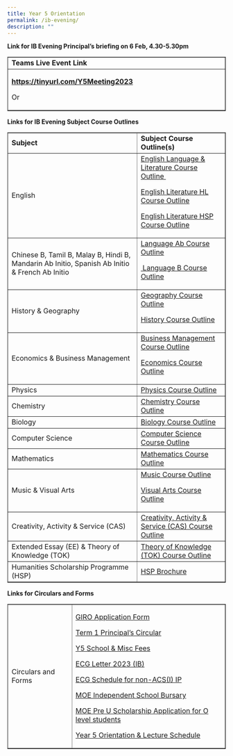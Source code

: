 ```yaml
---
title: Year 5 Orientation
permalink: /ib-evening/
description: ""
---
```

<p><strong>Link for IB Evening Principal’s briefing&nbsp;</strong><strong>on 6 Feb, 4.30-5.30pm</strong></p>
<p></p>
<table border="1">
<tbody>
<tr>
<td width="628"><strong>Teams Live Event Link</strong></td>
</tr>
<tr>
<td width="628">
<p><strong><a rel="noopener noreferrer" target="_blank" href="https://tinyurl.com/Y5Meeting2023">https://tinyurl.com/Y5Meeting2023</a></strong></p>
<p>Or</p>
<p></p>
</td>
</tr>
</tbody>
</table>
<p></p>
<p><strong>Links for IB Evening Subject Course Outlines</strong></p>
<p></p>
<table cellpadding="30" width="100%" border="1">
<tbody>
<tr>
<td><strong>Subject</strong></td>
<td><strong>Subject Course Outline(s)</strong></td>
</tr>
<tr>
<td>English</td>
<td><a href="https://www-acsindep-moe-edu-sg-admin.cwp.sg/wp-content/uploads/2023/01/Group-1-English-Language-Literature-Course-Outline-2023.pdf">English Language &amp; Literature Course Outline&nbsp;</a>
<p><a href="https://www-acsindep-moe-edu-sg-admin.cwp.sg/wp-content/uploads/2023/01/Group-1-English-Literature-HL-Course-Outline-2023.pdf">English Literature HL Course Outline</a></p>
<p><a href="https://www-acsindep-moe-edu-sg-admin.cwp.sg/wp-content/uploads/2023/01/Group-1-English-Literature-HSP-Course-Outline-2023.pdf">English Literature HSP Course Outline</a></p>
</td>
</tr>
<tr>
<td>Chinese B, Tamil B, Malay B, Hindi B, Mandarin Ab Initio, Spanish Ab Initio &amp; French Ab Initio</td>
<td><a href="https://www-acsindep-moe-edu-sg-admin.cwp.sg/wp-content/uploads/2023/01/Group-2-Language-Ab-Course-Outline-2023.pdf">Language Ab Course Outline</a>
<p><a href="https://www-acsindep-moe-edu-sg-admin.cwp.sg/wp-content/uploads/2023/01/Group-2-Language-B-Course-Outline-2023.pdf">&nbsp;Language B Course Outline</a></p>
</td>
</tr>
<tr>
<td>History &amp; Geography</td>
<td><a href="https://www-acsindep-moe-edu-sg-admin.cwp.sg/wp-content/uploads/2023/01/Group-3-Geography-Course-Outline-2023.pdf">Geography Course Outline</a>
<p><a href="https://www-acsindep-moe-edu-sg-admin.cwp.sg/wp-content/uploads/2023/01/Group-3-History-Course-Outline-2023.pdf">History Course Outline</a></p>
</td>
</tr>
<tr>
<td>Economics &amp; Business Management</td>
<td><a href="https://www-acsindep-moe-edu-sg-admin.cwp.sg/wp-content/uploads/2023/01/Group-3-Business-Management-Course-Outline-2023.pdf">Business Management Course Outline</a>
<p><a href="https://www-acsindep-moe-edu-sg-admin.cwp.sg/wp-content/uploads/2023/01/Group-3-Economics-Course-Outline-2023.pdf">Economics Course Outline</a></p>
</td>
</tr>
<tr>
<td>Physics</td>
<td><a href="https://www-acsindep-moe-edu-sg-admin.cwp.sg/wp-content/uploads/2023/01/Group-4-Physics-Course-Outline-2023.pdf">Physics Course Outline</a></td>
</tr>
<tr>
<td>Chemistry</td>
<td><a href="https://www-acsindep-moe-edu-sg-admin.cwp.sg/wp-content/uploads/2023/01/Group-4-Chemistry-Course-Outline-2023.pdf">Chemistry Course Outline</a></td>
</tr>
<tr>
<td>Biology</td>
<td><a href="https://www-acsindep-moe-edu-sg-admin.cwp.sg/wp-content/uploads/2023/01/Group-4-Biology-Course-Outline-2023.pdf">Biology Course Outline</a></td>
</tr>
<tr>
<td>Computer Science</td>
<td><a href="https://www-acsindep-moe-edu-sg-admin.cwp.sg/wp-content/uploads/2023/01/Group-4-Computer-Science-Course-Outline-2023.pdf">Computer Science Course Outline</a></td>
</tr>
<tr>
<td>Mathematics</td>
<td><a href="https://www-acsindep-moe-edu-sg-admin.cwp.sg/wp-content/uploads/2023/01/Group-5-Mathematics-Course-Outline-2023.pdf">Mathematics Course Outline</a></td>
</tr>
<tr>
<td>Music &amp; Visual Arts</td>
<td><a href="https://www-acsindep-moe-edu-sg-admin.cwp.sg/wp-content/uploads/2023/01/Group-6-Music-Course-Outline-2023.pdf">Music Course Outline</a>
<p><a href="https://www-acsindep-moe-edu-sg-admin.cwp.sg/wp-content/uploads/2023/01/Group-6-Visual-Arts-Course-Outline-2023.pdf">Visual Arts Course Outline</a></p>
</td>
</tr>
<tr>
<td>Creativity, Activity &amp; Service (CAS)</td>
<td><a href="https://www-acsindep-moe-edu-sg-admin.cwp.sg/wp-content/uploads/2023/01/IB-Core-CAS-Course-Outline-2023.pdf">Creativity, Activity &amp; Service (CAS) Course Outline</a></td>
</tr>
<tr>
<td>Extended Essay (EE) &amp; Theory of Knowledge (TOK)</td>
<td><a href="https://www-acsindep-moe-edu-sg-admin.cwp.sg/wp-content/uploads/2023/01/IB-Core-TOK-Course-Outline-2023.pdf">Theory of Knowledge (TOK) Course Outline</a></td>
</tr>
<tr>
<td>Humanities Scholarship Programme (HSP)</td>
<td><a href="https://www-acsindep-moe-edu-sg-admin.cwp.sg/wp-content/uploads/2023/01/HSP-Brochure-2023.pdf">HSP Brochure</a></td>
</tr>
</tbody>
</table>
<p><strong>Links for Circulars and Forms</strong></p>
<table border="1">
<tbody>
<tr>
<td>Circulars and Forms</td>
<td>
<p><a href="https://www-acsindep-moe-edu-sg-admin.cwp.sg/wp-content/uploads/2023/01/2023-GIRO-Application-Form.pdf">GIRO Application Form</a></p>
<p><a href="https://www-acsindep-moe-edu-sg-admin.cwp.sg/wp-content/uploads/2023/01/2023-Term-1-Principals-Circular.pdf">Term 1 Principal’s Circular</a></p>
<p><a href="https://www-acsindep-moe-edu-sg-admin.cwp.sg/wp-content/uploads/2023/01/2023-Year-5-School-Misc-Fees-Updated-.pdf">Y5 School &amp; Misc Fees</a></p>
<p><a href="https://www-acsindep-moe-edu-sg-admin.cwp.sg/wp-content/uploads/2023/01/ECG-Letter-2023-IB.pdf">ECG Letter 2023 (IB)</a></p>
<p><a href="https://www-acsindep-moe-edu-sg-admin.cwp.sg/wp-content/uploads/2023/01/ECG-Schedule-for-non-ACSI-IP.pdf">ECG Schedule for non-ACS(I) IP</a></p>
<p><a href="https://www-acsindep-moe-edu-sg-admin.cwp.sg/wp-content/uploads/2023/01/MOE-Independent-School-Bursary-2023.pdf">MOE Independent School Bursary</a></p>
<p><a href="https://www-acsindep-moe-edu-sg-admin.cwp.sg/wp-content/uploads/2023/01/MOE-Pre-U-Scholarship-Application-for-O-level-students-2023.pdf">MOE Pre U Scholarship Application for O level students</a></p>
<p><a href="https://www-acsindep-moe-edu-sg-admin.cwp.sg/wp-content/uploads/2023/01/Year-5-Orientation-Lecture-Schedule-2023-Stdn.pdf">Year 5 Orientation &amp; Lecture Schedule</a></p>
</td>
</tr>
</tbody>
</table>